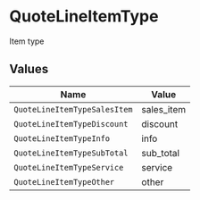 # QuoteLineItemType

Item type


## Values

| Name                         | Value                        |
| ---------------------------- | ---------------------------- |
| `QuoteLineItemTypeSalesItem` | sales_item                   |
| `QuoteLineItemTypeDiscount`  | discount                     |
| `QuoteLineItemTypeInfo`      | info                         |
| `QuoteLineItemTypeSubTotal`  | sub_total                    |
| `QuoteLineItemTypeService`   | service                      |
| `QuoteLineItemTypeOther`     | other                        |